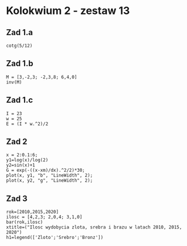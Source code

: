 # Kolokwium 2 - zestaw 13
## Zad 1.a
```
cotg(5/12)
```
## Zad 1.b
```
M = [3,-2,3; -2,3,8; 6,4,0]
inv(M)
```
## Zad 1.c
```
I = 23
w = 25
E = (I * w.^2)/2
```
## Zad 2
```
x = 2:0.1:6;
y1=log(x)/log(2)
y2=sin(x)+1
G = exp(-((x-xm)/dx).^2/2)*30;
plot(x, y1, "b", "LineWidth", 2);
plot(x, y2, "g", "LineWidth", 2);
```
## Zad 3
```
rok=[2010,2015,2020]
ilosc = [4,2,3; 2,0,4; 3,1,0]
bar(rok,ilosc)
xtitle=("Ilosc wydobycia zlota, srebra i brazu w latach 2010, 2015, 2020")
h1=legend(['Zloto';'Srebro';'Bronz'])
```
